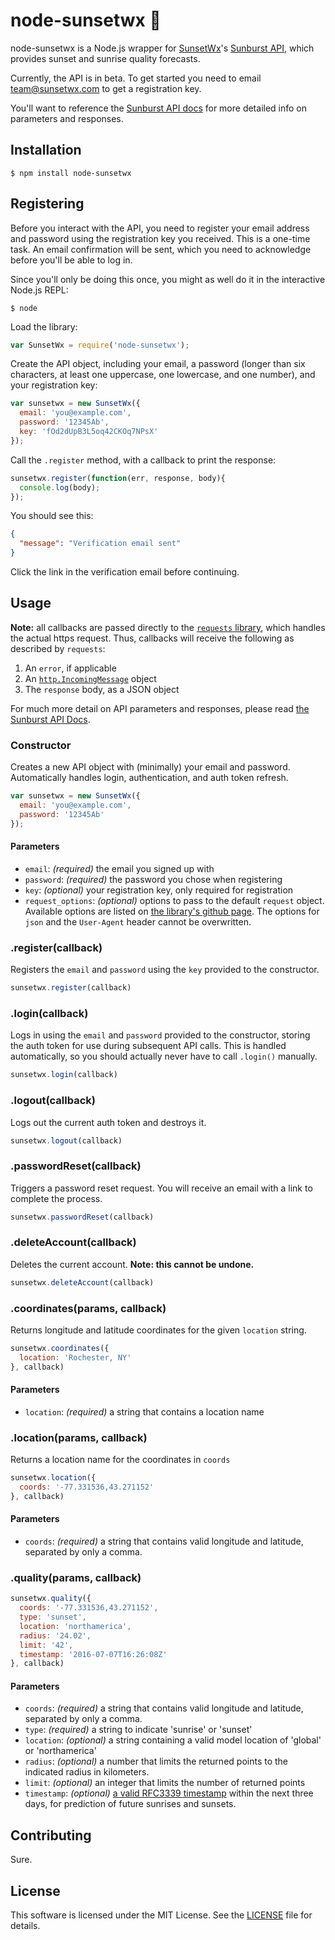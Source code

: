 # node-sunsetwx :sunrise:

node-sunsetwx is a Node.js wrapper for [SunsetWx](https://sunsetwx.com)'s [Sunburst API](https://sunburst.sunsetwx.com/v1/docs/), which provides sunset and sunrise quality forecasts.

Currently, the API is in beta. To get started you need to email [team@sunsetwx.com](mailto:team@sunsetwx.com) to get a registration key.

You'll want to reference the [Sunburst API docs](https://sunburst.sunsetwx.com/v1/docs/) for more detailed info on parameters and responses.

## Installation

```shell
$ npm install node-sunsetwx
```

## Registering

Before you interact with the API, you need to register your email address and password using the registration key you received. This is a one-time task. An email confirmation will be sent, which you need to acknowledge before you'll be able to log in.

Since you'll only be doing this once, you might as well do it in the interactive Node.js REPL:

```shell
$ node
```

Load the library:

```javascript
var SunsetWx = require('node-sunsetwx');
```

Create the API object, including your email, a password (longer than six characters, at least one uppercase, one lowercase, and one number), and your registration key:

```javascript
var sunsetwx = new SunsetWx({
  email: 'you@example.com',
  password: '12345Ab',
  key: 'fOd2dUpB3L5oq42CKOq7NPsX'
});
```

Call the `.register` method, with a callback to print the response:

```javascript
sunsetwx.register(function(err, response, body){
  console.log(body);
});
```

You should see this:

```json
{
  "message": "Verification email sent"
}
```

Click the link in the verification email before continuing.


## Usage

**Note:** all callbacks are passed directly to the [`requests` library](https://github.com/request/request), which handles the actual https request. Thus, callbacks will receive the following as described by `requests`:

1. An `error`, if applicable
2. An [`http.IncomingMessage`](https://nodejs.org/api/http.html#http_class_http_incomingmessage) object
3. The `response` body, as a JSON object

For much more detail on API parameters and responses, please read [the Sunburst API Docs](https://sunburst.sunsetwx.com/v1/docs/).


### Constructor

Creates a new API object with (minimally) your email and password. Automatically handles login, authentication, and auth token refresh.

```javascript
var sunsetwx = new SunsetWx({
  email: 'you@example.com',
  password: '12345Ab'
});
```

#### Parameters
* `email`: _(required)_ the email you signed up with
* `password`: _(required)_ the password you chose when registering
* `key`: _(optional)_ your registration key, only required for registration
* `request_options`: _(optional)_ options to pass to the default `request` object. Available options are listed on [the library's github page](https://github.com/request/request#requestoptions-callback). The options for `json` and the `User-Agent` header cannot be overwritten.


### .register(callback)

Registers the `email` and `password` using the `key` provided to the constructor.

```javascript
sunsetwx.register(callback)
```


### .login(callback)

Logs in using the `email` and `password` provided to the constructor, storing the auth token for use during subsequent API calls. This is handled automatically, so you should actually never have to call `.login()` manually.

```javascript
sunsetwx.login(callback)
```


### .logout(callback)

Logs out the current auth token and destroys it.

```javascript
sunsetwx.logout(callback)
```


### .passwordReset(callback)

Triggers a password reset request. You will receive an email with a link to complete the process.

```javascript
sunsetwx.passwordReset(callback)
```


### .deleteAccount(callback)

Deletes the current account. **Note: this cannot be undone.**

```javascript
sunsetwx.deleteAccount(callback)
```


### .coordinates(params, callback)

Returns longitude and latitude coordinates for the given `location` string.

```javascript
sunsetwx.coordinates({
  location: 'Rochester, NY'
}, callback)
```

#### Parameters

* `location`: _(required)_ a string that contains a location name


### .location(params, callback)

Returns a location name for the coordinates in `coords`

```javascript
sunsetwx.location({
  coords: '-77.331536,43.271152'
}, callback)
```

#### Parameters

* `coords`: _(required)_ a string that contains valid longitude and latitude, separated by only a comma.


### .quality(params, callback)
```javascript
sunsetwx.quality({
  coords: '-77.331536,43.271152',
  type: 'sunset',
  location: 'northamerica',
  radius: '24.02',
  limit: '42',
  timestamp: '2016-07-07T16:26:08Z'
}, callback)
```

#### Parameters

* `coords`: _(required)_ a string that contains valid longitude and latitude, separated by only a comma.
* `type`: _(required)_ a string to indicate 'sunrise' or 'sunset'
* `location`: _(optional)_ a string containing a valid model location of 'global' or 'northamerica'
* `radius`: _(optional)_ a number that limits the returned points to the indicated radius in kilometers.
* `limit`: _(optional)_ an integer that limits the number of returned points
* `timestamp`: _(optional)_ [a valid RFC3339 timestamp](https://developer.mozilla.org/en-US/docs/Web/JavaScript/Reference/Global_Objects/Date/toISOString) within the next three days, for prediction of future sunrises and sunsets.


## Contributing

Sure.

## License

This software is licensed under the MIT License. See the [LICENSE](LICENSE) file for details.
